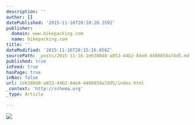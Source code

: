 ```yaml
---
description: ''
author: []
datePublished: '2015-11-16T20:18:20.359Z'
publisher:
  domain: www.bikepacking.com
  name: bikepacking.com
title: ''
dateModified: '2015-11-16T20:15:26.056Z'
sourcePath: _posts/2015-11-16-1e638048-a853-44b2-84e9-4480854a7dd5.md
published: true
inFeed: true
hasPage: true
inNav: false
url: 1e638048-a853-44b2-84e9-4480854a7dd5/index.html
_context: 'http://schema.org'
_type: Article

---
```

![](http://www.bikepacking.com/wordpress/wp-content/uploads/2015/09/Interbike-Awards4.jpg)